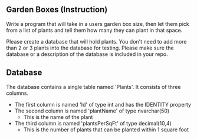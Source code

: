 ## Garden Boxes (Instruction)

Write a program that will take in a users garden box size, then let them pick from a list of plants and tell them how many they can plant in that space.

Please create a database that will hold plants. You don't need to add more than 2 or 3 plants into the database for testing. Please make sure the database or a description of the database is included in your repo.

## Database
The database contains a single table named 'Plants'. It consists of three columns. 
- The first column is named 'Id' of type int and has the IDENTITY property
- The second column is named 'plantName' of type nvarchar(50)
    - This is the name of the plant
- The third column is named 'plantsPerSqFt' of type decimal(10,4)
    - This is the number of plants that can be planted within 1 square foot
